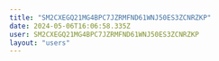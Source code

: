 ```yaml
---
title: "SM2CXEGQ21MG4BPC7JZRMFND61WNJ50ES3ZCNRZKP"
date: 2024-05-06T16:06:58.335Z
user: SM2CXEGQ21MG4BPC7JZRMFND61WNJ50ES3ZCNRZKP
layout: "users"
---
```

    